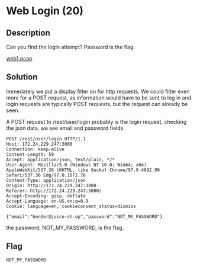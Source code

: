 # Web Login (20)
## Description
Can you find the login attempt? Password is the flag.

[web1.pcap](ChallengeFiles/web1.pcap)

## Solution

Immedately we put a display filter on for http requests. We could filter even more for a POST request, as information would have to be sent to log in and login requests are typically POST requests, but the request can already be seen. 

A POST request to /rest/user/login probably is the login request, checking the json data, we see email and password fields.
```
POST /rest/user/login HTTP/1.1
Host: 172.24.229.247:3000
Connection: keep-alive
Content-Length: 59
Accept: application/json, text/plain, */*
User-Agent: Mozilla/5.0 (Windows NT 10.0; Win64; x64) AppleWebKit/537.36 (KHTML, like Gecko) Chrome/97.0.4692.99 Safari/537.36 Edg/97.0.1072.76
Content-Type: application/json
Origin: http://172.24.229.247:3000
Referer: http://172.24.229.247:3000/
Accept-Encoding: gzip, deflate
Accept-Language: en-US,en;q=0.9
Cookie: language=en; cookieconsent_status=dismiss

{"email":"bender@juice-sh.op","password":"NOT_MY_PASSWORD"}

```
the password, NOT_MY_PASSWORD, is the flag.

## Flag
```
NOT_MY_PASSWORD
```